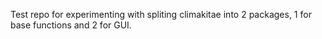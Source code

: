 Test repo for experimenting with spliting climakitae into 2 packages, 1 for base functions and 2 for GUI.
